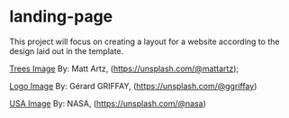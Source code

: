 # landing-page

This project will focus on creating a layout for a website according to the design laid out in the template.

[Trees Image](./trees.jpg) By: Matt Artz, (https://unsplash.com/@mattartz);

[Logo Image](./logo.jpg) By: Gérard GRIFFAY, (https://unsplash.com/@ggriffay)

[USA Image](./usa.jpg) By: NASA, (https://unsplash.com/@nasa)
  